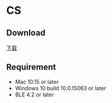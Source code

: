 # CS

## Download

[下载](https://app.brainco.cn/universal/crimson-sdk-prebuild/1.1.0/csharp/cs.zip)

## Requirement

- Mac 10.15 or later
- Windows 10 build 10.0.15063 or later
- BLE 4.2 or later
